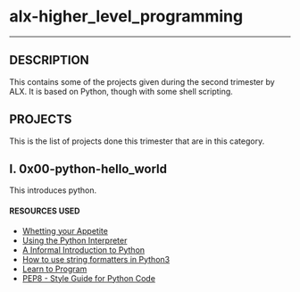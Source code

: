 # alx-higher_level_programming
---
## DESCRIPTION
This contains some of the projects given during the second trimester by ALX. It is based on Python, though with some shell scripting.
## PROJECTS
This is the list of projects done this trimester that are in this category.
## **I.** 0x00-python-hello_world
This introduces python.
#### RESOURCES USED
- [Whetting your Appetite](https://docs.python.org/3/tutorial/appetite.html)
- [Using the Python Interpreter](https://docs.python.org/3/tutorial/interpreter.html)
- [A Informal Introduction to Python](https://docs.python.org/3/tutorial/introduction.html)
- [How to use string formatters in Python3](https://www.digitalocean.com/community/tutorials/how-to-use-string-formatters-in-python-3)
- [Learn to Program](https://www.youtube.com/watch?v=nwjAHQERL08&list=PLGLfVvz_LVvTn3cK5e6LjhgGiSeVlIRwt)
- [PEP8 - Style Guide for Python Code](https://www.python.org/dev/peps/pep-0008/)

